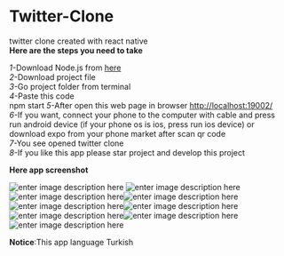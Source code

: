 # Twitter-Clone
twitter clone created with react native  
**Here are the steps you need to take**  
  
 *1*-Download Node.js from [here](https://nodejs.org/en/)  
 *2*-Download project file  
 *3*-Go project folder from terminal  
 *4*-Paste this code  
    npm start
*5*-After open this web page in browser [http://localhost:19002/](http://localhost:19002/)  
*6*-If you want, connect your phone to the computer with cable and press run android device (if your phone os is ios, press run ios device) or download expo from your phone market after scan qr code  
*7*-You see opened twitter clone  
*8*-If you like this app please star project and develop this project  
  
**Here app screenshot**  
  
![enter image description here](https://lh3.googleusercontent.com/pw/ACtC-3dH44rbF7Wjiu6Z1cbRsA0UEb7Ap6N4hk59HNh7jaL75DSwqV40c3fCqG7jCZ0F9C-os8ow4ULpKOG_QOIeP8SvdSTeq_OGFcBQiD_1tUmIhEj9vT_0k-lddV7yiIYkOvIPJaxg2ApukySokzMzrOjf=w370-h657-no)
![enter image description here](https://lh3.googleusercontent.com/pw/ACtC-3f5eOOSYAQi-1k_pf8SBpv11ChvbEqnnR_SdjGuS2pom3KoKWAz5rRqJZByPn2LzNOJS78ng3JDqmFtfMSVSS87t5_YSFsgEfyOeTGXuZDg2f22JGv61D7QuKKx0PD-krcsTtE6MEDwPEPRHejo46Jp=w370-h657-no)![enter image description here](https://lh3.googleusercontent.com/pw/ACtC-3cfzm7gDU3PkGpTuxDVsggbIUQLUr8ZbYVtXz4dZf84ASZrsL2TpQ5gHqnqDJ2XxK30dWMD0Pl1Omz3H9P3s8lE4e5WObw1un571ZGjfARUF5rjhBQYYNqX8eAcM4OKA2RQ-5_hRWfFgzyRLo7Mt0Ky=w370-h657-no)![enter image description here](https://lh3.googleusercontent.com/pw/ACtC-3dtC9xSLpX4eR0VuVY6EnKIbdJWk1HzN21WxQToUfuFKOM3-djmTTJ0Ua2x8oDkIg5pn_3oqan2nEJVVw4ACd0vXRbdOdfsC057UGdGcDM8DA82qurpbP00VqWoH585AH_AevGvQHCQpcPA42K4xUu8=w370-h657-no)
![enter image description here](https://lh3.googleusercontent.com/pw/ACtC-3fAFEom48pzH-PaV1KMIzRgiwf1pQKYqeN2u5a94QAFxTZdcRoMpQ6MekwpSMHWtHTHog1FyCEvbg7L4sdxNXIKuUlt-ahhKKuUlNdneog8QhJZKEJE3G6uybH8A0fWJ2Uu-mCrcfTem4tQq7Rp-aBr=w370-h657-no?authuser=0)![enter image description here](https://lh3.googleusercontent.com/pw/ACtC-3eRSdCf5jr17lMUWABBloz9N2XVR66KE3fbRJyKy4DoxkpATmx-T3dej21fbc9RMAHypmMwXbqXSfuhraAZgMzEnw5Vef3ur-nZuWPv_qV1qoY_Jz-sudAdHTRbjHysc-smhVerPkFgKrRPzbEVrs7Z=w370-h657-no?authuser=0)![enter image description here](https://lh3.googleusercontent.com/pw/ACtC-3cvtxQSMduhpvRnBGLtFPnbWitE4zPFTibGT_Xc7fRMvo7PYdzmPY2A2-SbkXYwRu8rjSSsMs2f3TJvjwCqsfrrSq_xKg-Lm1H6kXddBhymXJBgGlcnav3J8Ukxwwon_ScDYRfMP2CWqPVGV0G9HF3J=w370-h657-no?authuser=0)![enter image description here](https://lh3.googleusercontent.com/pw/ACtC-3cFVbpCSXvnzC38tRtESn3423uNr5n7ka1ebjEicyoMBBUfyTeESyKrnGRuW_Wg1WQZGk_I97z_pNHbKREla3G6uyrLKBLNpRVp3F7SYCqofljxjyMhSb-vyMtppOAl7TAk7xcKbeZ9jBY08YQ2mXR3=w370-h657-no?authuser=0)
![enter image description here](https://lh3.googleusercontent.com/pw/ACtC-3dtC9xSLpX4eR0VuVY6EnKIbdJWk1HzN21WxQToUfuFKOM3-djmTTJ0Ua2x8oDkIg5pn_3oqan2nEJVVw4ACd0vXRbdOdfsC057UGdGcDM8DA82qurpbP00VqWoH585AH_AevGvQHCQpcPA42K4xUu8=w370-h657-no)  
  
**Notice**:This app language Turkish
